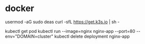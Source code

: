 # docker

usermod -aG sudo deas
curl -sfL https://get.k3s.io | sh -

kubectl get pod
kubectl run --image=nginx nginx-app --port=80 --env="DOMAIN=cluster"
kubectl delete deployment nginx-app



